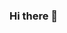 ### Hi there 👋

<!--


<p align="center">
  <img src="https://img.shields.io/badge/HTML-05122A?&amp;logo=html5" alt="HTML" />
  <img src="https://img.shields.io/badge/CSS-05122A?&amp;logo=css3" alt="CSS" />
</p>
**adeviye871/adeviye871** is a ✨ _special_ ✨ repository because its `README.md` (this file) appears on your GitHub profile.

Here are some ideas to get you started:

- 🔭 I’m currently working on ...
- 🌱 I’m currently learning ...
- 👯 I’m looking to collaborate on ...
- 🤔 I’m looking for help with ...
- 💬 Ask me about ...
- 📫 How to reach me: ...
- 😄 Pronouns: ...
- ⚡ Fun fact: ...
-->
